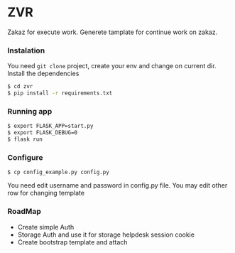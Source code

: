 # ZVR

Zakaz for execute work. Generete tamplate for continue work on zakaz.

### Instalation

You need `git clone` project, create your env and change on current dir. Install the dependencies
```sh
$ cd zvr
$ pip install -r requirements.txt
```

### Running app
```sh
$ export FLASK_APP=start.py
$ export FLASK_DEBUG=0
$ flask run
```

### Configure
```
$ cp config_example.py config.py
```
You need edit username and password in config.py file. You may edit other row for changing template

### RoadMap
 - Create simple Auth
 - Storage Auth and use it for storage helpdesk session cookie
 - Create bootstrap template and attach
